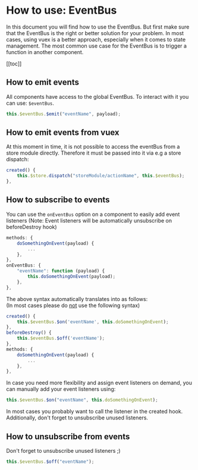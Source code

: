 # How to use: EventBus <Badge text="WIP" type="warn"/>

In this document you will find how to use the EventBus. But first make sure that the EventBus is the right or better solution for your problem. In most cases, using vuex is a better approach, especially when it comes to state management. The most common use case for the EventBus is to trigger a function in another component.

[[toc]]

## How to emit events

All components have access to the global EventBus. To interact with it you can use: `$eventBus`.

```js
this.$eventBus.$emit("eventName", payload);
```

## How to emit events from vuex

At this moment in time, it is not possible to access the eventBus from a store module directly. Therefore it must be passed into it via e.g a store dispatch:

```js
created() {
	this.$store.dispatch("storeModule/actionName", this.$eventBus);
},
```

## How to subscribe to events

You can use the `onEventBus` option on a component to easily add event listeners (Note: Event listeners will be automatically unsubscribe on beforeDestroy hook)

```js
methods: {
	doSomethingOnEvent(payload) {
		...
	},
},
onEventBus: {
	"eventName": function (payload) {
		this.doSomethingOnEvent(payload);
	},
},
```

The above syntax automatically translates into as follows: <br /> (In most cases please do <u>not</u> use the following syntax)

```js
created() {
	this.$eventBus.$on('eventName', this.doSomethingOnEvent);
},
beforeDestroy() {
	this.$eventBus.$off('eventName');
},
methods: {
	doSomethingOnEvent(payload) {
		...
	},
},
```

In case you need more flexibility and assign event listeners on demand, you can manually add your event listeners using:

```js
this.$eventBus.$on("eventName", this.doSomethingOnEvent);
```

In most cases you probably want to call the listener in the created hook. Additionally, don't forget to unsubscribe unused listeners.

## How to unsubscribe from events

Don't forget to unsubscribe unused listeners ;)

```js
this.$eventBus.$off("eventName");
```
